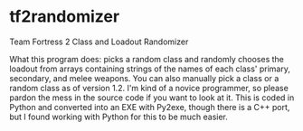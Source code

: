 # tf2randomizer
Team Fortress 2 Class and Loadout Randomizer

What this program does: picks a random class and randomly chooses the loadout from arrays containing strings of the names of each class' primary, secondary, and melee weapons. You can also manually pick a class or a random class as of version 1.2. I'm kind of a novice programmer, so please pardon the mess in the source code if you want to look at it. This is coded in Python and converted into an EXE with Py2exe, though there is a C++ port, but I found working with Python for this to be much easier.
